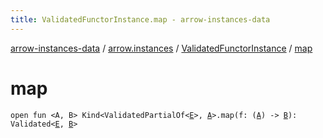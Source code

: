 ```yaml
---
title: ValidatedFunctorInstance.map - arrow-instances-data
---
```


[arrow-instances-data](../../index.html) / [arrow.instances](../index.html) / [ValidatedFunctorInstance](index.html) / [map](./map.html)

# map

`open fun <A, B> Kind<ValidatedPartialOf<`[`E`](index.html#E)`>, `[`A`](map.html#A)`>.map(f: (`[`A`](map.html#A)`) -> `[`B`](map.html#B)`): Validated<`[`E`](index.html#E)`, `[`B`](map.html#B)`>`